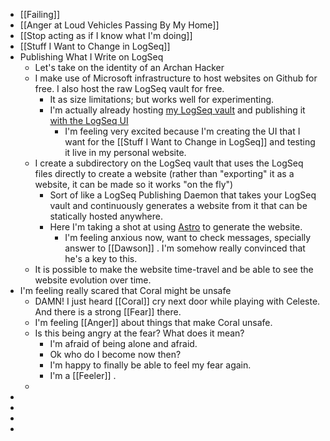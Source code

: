 - [[Failing]]
- [[Anger at Loud Vehicles Passing By My Home]]
- [[Stop acting as if I know what I'm doing]]
- [[Stuff I Want to Change in LogSeq]]
- Publishing What I Write on LogSeq
	- Let's take on the identity of an Archan Hacker
	- I make use of Microsoft infrastructure to host websites on Github for free. I also host the raw LogSeq vault for free.
		- It as size limitations; but works well for experimenting.
		- I'm actually already hosting [my LogSeq vault](https://github.com/Zequez/logseq-vault/) and publishing it [with the LogSeq UI](http://notes.zequez.space/)
			- I'm feeling very excited because I'm creating the UI that I want for the [[Stuff I Want to Change in LogSeq]] and testing it live in my personal website.
	- I create a subdirectory on the LogSeq vault that uses the LogSeq files directly to create a website (rather than "exporting" it as a website, it can be made so it works "on the fly")
		- Sort of like a LogSeq Publishing Daemon that takes your LogSeq vault and continuously generates a website from it that can be statically hosted anywhere.
		- Here I'm taking a shot at using [Astro](https://astro.build/) to generate the website.
			- I'm feeling anxious now, want to check messages, specially answer to [[Dawson]] . I'm somehow really convinced that he's a key to this.
	- It is possible to make the website time-travel and be able to see the website evolution over time.
- I'm feeling really scared that Coral might be unsafe
	- DAMN! I just heard [[Coral]] cry next door while playing with Celeste. And there is a strong [[Fear]] there.
	- I'm feeling [[Anger]] about things that make Coral unsafe.
	- Is this being angry at the fear? What does it mean?
		- I'm afraid of being alone and afraid.
		- Ok who do I become now then?
		- I'm happy to finally be able to feel my fear again.
		- I'm a [[Feeler]] .
	-
-
-
-
-